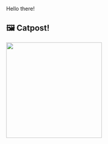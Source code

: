 Hello there!



## 🖼️ Catpost!

<sub>
    <img src="https://cdn2.thecatapi.com/images/CiHd3Aqtc.jpg" height="256">
</sub>

